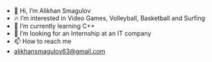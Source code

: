 - 👋 Hi, I’m Alikhan Smagulov
- 🔥 I’m interested in Video Games, Volleyball, Basketball and Surfing
- 📖 I’m currently learning C++
- 👀 I’m looking for an Internship at an IT company
- 📫 How to reach me
- alikhansmagulov63@gmail.com
